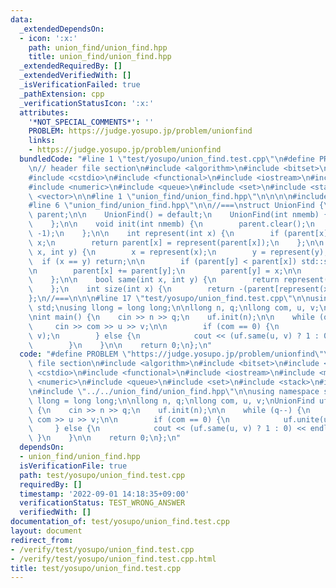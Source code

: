 ```yaml
---
data:
  _extendedDependsOn:
  - icon: ':x:'
    path: union_find/union_find.hpp
    title: union_find/union_find.hpp
  _extendedRequiredBy: []
  _extendedVerifiedWith: []
  _isVerificationFailed: true
  _pathExtension: cpp
  _verificationStatusIcon: ':x:'
  attributes:
    '*NOT_SPECIAL_COMMENTS*': ''
    PROBLEM: https://judge.yosupo.jp/problem/unionfind
    links:
    - https://judge.yosupo.jp/problem/unionfind
  bundledCode: "#line 1 \"test/yosupo/union_find.test.cpp\"\n#define PROBLEM \"https://judge.yosupo.jp/problem/unionfind\"\
    \n// header file section\n#include <algorithm>\n#include <bitset>\n#include <cfloat>\n\
    #include <cstdio>\n#include <functional>\n#include <iostream>\n#include <map>\n\
    #include <numeric>\n#include <queue>\n#include <set>\n#include <stack>\n#include\
    \ <vector>\n\n#line 1 \"union_find/union_find.hpp\"\n\n\n\n#include <utility>\n\
    #line 6 \"union_find/union_find.hpp\"\n\n//===\nstruct UnionFind {\n    std::vector<int>\
    \ parent;\n\n    UnionFind() = default;\n    UnionFind(int nmemb) {\n        init(nmemb);\n\
    \    };\n\n    void init(int nmemb) {\n        parent.clear();\n        parent.resize(nmemb,\
    \ -1);\n    };\n\n    int represent(int x) {\n        if (parent[x] < 0) return\
    \ x;\n        return parent[x] = represent(parent[x]);\n    };\n\n    void unite(int\
    \ x, int y) {\n        x = represent(x);\n        y = represent(y);\n\n      \
    \  if (x == y) return;\n\n        if (parent[y] < parent[x]) std::swap(x, y);\n\
    \n        parent[x] += parent[y];\n        parent[y] = x;\n\n        return;\n\
    \    };\n\n    bool same(int x, int y) {\n        return represent(x) == represent(y);\n\
    \    };\n    int size(int x) {\n        return -(parent[represent(x)]);\n    };\n\
    };\n//===\n\n\n#line 17 \"test/yosupo/union_find.test.cpp\"\n\nusing namespace\
    \ std;\nusing llong = long long;\n\nllong n, q;\nllong com, u, v;\nUnionFind uf;\n\
    \nint main() {\n    cin >> n >> q;\n    uf.init(n);\n\n    while (q--) {\n   \
    \     cin >> com >> u >> v;\n\n        if (com == 0) {\n            uf.unite(u,\
    \ v);\n        } else {\n            cout << (uf.same(u, v) ? 1 : 0) << endl;\n\
    \        }\n    }\n\n    return 0;\n};\n"
  code: "#define PROBLEM \"https://judge.yosupo.jp/problem/unionfind\"\n// header\
    \ file section\n#include <algorithm>\n#include <bitset>\n#include <cfloat>\n#include\
    \ <cstdio>\n#include <functional>\n#include <iostream>\n#include <map>\n#include\
    \ <numeric>\n#include <queue>\n#include <set>\n#include <stack>\n#include <vector>\n\
    \n#include \"../../union_find/union_find.hpp\"\n\nusing namespace std;\nusing\
    \ llong = long long;\n\nllong n, q;\nllong com, u, v;\nUnionFind uf;\n\nint main()\
    \ {\n    cin >> n >> q;\n    uf.init(n);\n\n    while (q--) {\n        cin >>\
    \ com >> u >> v;\n\n        if (com == 0) {\n            uf.unite(u, v);\n   \
    \     } else {\n            cout << (uf.same(u, v) ? 1 : 0) << endl;\n       \
    \ }\n    }\n\n    return 0;\n};\n"
  dependsOn:
  - union_find/union_find.hpp
  isVerificationFile: true
  path: test/yosupo/union_find.test.cpp
  requiredBy: []
  timestamp: '2022-09-01 14:18:35+09:00'
  verificationStatus: TEST_WRONG_ANSWER
  verifiedWith: []
documentation_of: test/yosupo/union_find.test.cpp
layout: document
redirect_from:
- /verify/test/yosupo/union_find.test.cpp
- /verify/test/yosupo/union_find.test.cpp.html
title: test/yosupo/union_find.test.cpp
---
```

